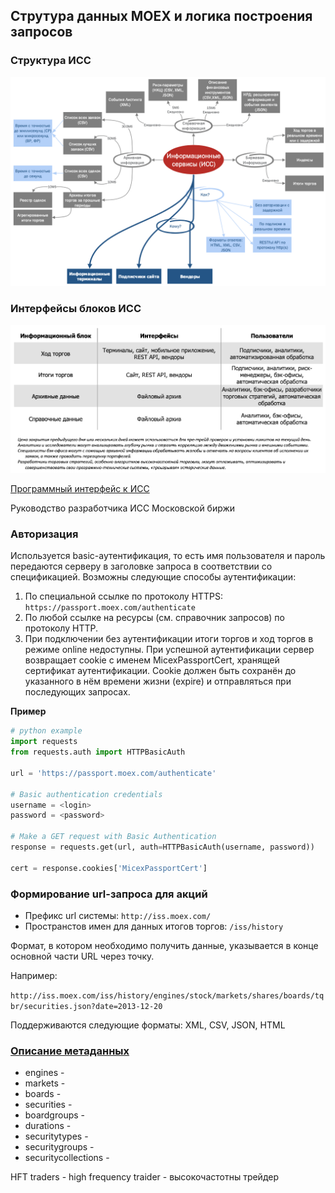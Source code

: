 ## Струтура данных MOEX и логика построения запросов

### Структура ИСС
![ISS concept](/MOEX/client/img/ISS.png)

### Интерфейсы блоков ИСС
![ISS concept](/MOEX/client/img/interfaces.png)

[Программный интерфейс к ИСС](https://www.moex.com/a2193)

Руководство разработчика ИСС Московской биржи

### Авторизация

Используется basic-аутентификация, то есть имя пользователя и пароль передаются
серверу в заголовке запроса в соответствии со спецификацией.
Возможны следующие способы аутентификации:

1. По специальной ссылке по протоколу HTTPS:
`https://passport.moex.com/authenticate`
2. По любой ссылке на ресурсы (см. справочник запросов) по протоколу HTTP.
3. При подключении без аутентификации итоги торгов и ход торгов в режиме online
недоступны.
При успешной аутентификации сервер возвращает cookie с именем MicexPassportCert,
хранящей сертификат аутентификации. Cookie должен быть сохранён до указанного в
нём времени жизни (expire) и отправляться при последующих запросах.

**Пример**

```python
# python example
import requests
from requests.auth import HTTPBasicAuth

url = 'https://passport.moex.com/authenticate'

# Basic authentication credentials
username = <login>
password = <password>

# Make a GET request with Basic Authentication
response = requests.get(url, auth=HTTPBasicAuth(username, password))

cert = response.cookies['MicexPassportCert']
```

### Формирование url-запроса для акций

* Префикс url системы: `http://iss.moex.com/`
* Пространстов имен для данных итогов торгов: `/iss/history`

Формат, в котором необходимо получить данные, указывается в конце основной части URL через точку.

Например:

`http://iss.moex.com/iss/history/engines/stock/markets/shares/boards/tqbr/securities.json?date=2013-12-20`

Поддерживаются следующие форматы: XML, CSV, JSON, HTML


### [Описание метаданных](https://iss.moex.com/iss/index)

* engines - 
* markets -
* boards - 
* securities - 
* boardgroups - 
* durations - 
* securitytypes - 
* securitygroups - 
* securitycollections - 

 HFT traders - high frequency traider - высокочастотны трейдер